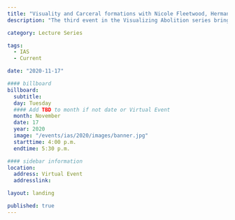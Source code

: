 ```yaml
---
title: "Visuality and Carceral formations with Nicole Fleetwood, Herman Gray Nicholas Mirzofeff"
description: "The third event in the Visualizing Abolition series brings together visual and cultural theorists Nicole Fleetwood, Herman Gray and Nicholas Mirzoeff to consider the roles of visual culture in normalizing mass incarceration and the racist brutalities of policing within the social landscape and political vision of America."

category: Lecture Series

tags:
  - IAS
  - Current

date: "2020-11-17"

#### billboard
billboard:
  subtitle: 
  day: Tuesday
  #### Add TBD to month if not date or Virtual Event
  month: November
  date: 17
  year: 2020
  image: "/events/ias/2020/images/banner.jpg"
  starttime: 4:00 p.m.
  endtime: 5:30 p.m.

#### sidebar information
location:
  address: Virtual Event
  addresslink: 

layout: landing

published: true
---
```





